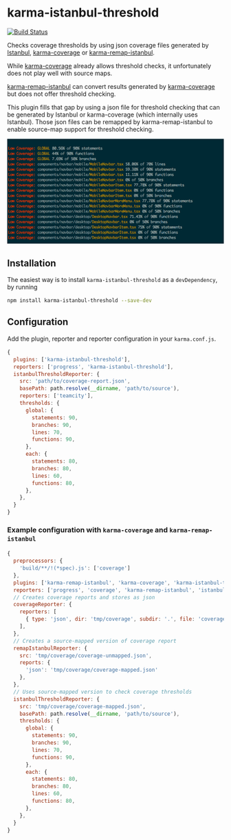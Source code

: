 # karma-istanbul-threshold

[![Build Status](https://travis-ci.org/titel-media/karma-istanbul-threshold.svg?branch=master)](https://travis-ci.org/titel-media/karma-istanbul-threshold)

Checks coverage thresholds by using json coverage files generated by
[Istanbul](https://github.com/gotwarlost/istanbul), 
[karma-coverage](https://github.com/karma-runner/karma-coverage) or
[karma-remap-istanbul](https://github.com/marcules/karma-remap-istanbul).

While [karma-coverage](https://github.com/karma-runner/karma-coverage) already allows
threshold checks, it unfortunately does not play well with source maps.

[karma-remap-istanbul](https://github.com/marcules/karma-remap-istanbul) can convert
results generated by [karma-coverage](https://github.com/karma-runner/karma-coverage)
but does not offer threshold checking.

This plugin fills that gap by using a json file for threshold checking that can be generated
by Istanbul or karma-coverage (which internally uses Istanbul). Those json files can be remapped
by karma-remap-istanbul to enable source-map support for threshold checking.
 

![](screenshot.png)

## Installation

The easiest way is to install `karma-istanbul-threshold` as a `devDependency`,
by running

```bash
npm install karma-istanbul-threshold --save-dev
```

## Configuration

Add the plugin, reporter and reporter configuration in your `karma.conf.js`.

```js
{
  plugins: ['karma-istanbul-threshold'],
  reporters: ['progress', 'karma-istanbul-threshold'],
  istanbulThresholdReporter: {
    src: 'path/to/coverage-report.json',
    basePath: path.resolve(__dirname, 'path/to/source'),
    reporters: ['teamcity'],
    thresholds: {
      global: {
        statements: 90,
        branches: 90,
        lines: 70,
        functions: 90,
      },
      each: {
        statements: 80,
        branches: 80,
        lines: 60,
        functions: 80,
      },
    },    
  }
}
```

### Example configuration with `karma-coverage` and `karma-remap-istanbul`
```js
{
  preprocessors: {
    'build/**/!(*spec).js': ['coverage']
  },
  plugins: ['karma-remap-istanbul', 'karma-coverage', 'karma-istanbul-threshold'],
  reporters: ['progress', 'coverage', 'karma-remap-istanbul', 'istanbul-threshold'],
  // Creates coverage reports and stores as json
  coverageReporter: {
    reporters: [
      { type: 'json', dir: 'tmp/coverage', subdir: '.', file: 'coverage-unmapped.json' }
    ],
  },
  // Creates a source-mapped version of coverage report  
  remapIstanbulReporter: {
    src: 'tmp/coverage/coverage-unmapped.json',
    reports: {
      'json': 'tmp/coverage/coverage-mapped.json'
    },
  },
  // Uses source-mapped version to check coverage thresholds
  istanbulThresholdReporter: {
    src: 'tmp/coverage/coverage-mapped.json',
    basePath: path.resolve(__dirname, 'path/to/source'),
    thresholds: {
      global: {
        statements: 90,
        branches: 90,
        lines: 70,
        functions: 90,
      },
      each: {
        statements: 80,
        branches: 80,
        lines: 60,
        functions: 80,
      },
    },    
  }
}
```
